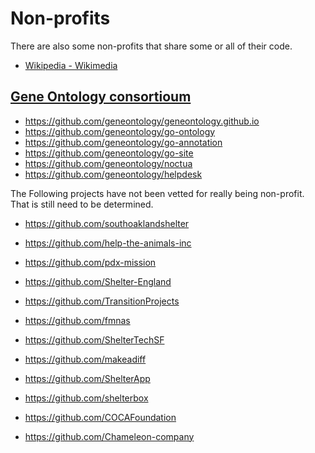 # Non-profits

There are also some non-profits that share some or all of their code.

* [Wikipedia - Wikimedia](https://github.com/wikimedia)


## [Gene Ontology consortioum](https://github.com/geneontology/)

* https://github.com/geneontology/geneontology.github.io
* https://github.com/geneontology/go-ontology
* https://github.com/geneontology/go-annotation
* https://github.com/geneontology/go-site
* https://github.com/geneontology/noctua
* https://github.com/geneontology/helpdesk


The Following projects have not been vetted for really being non-profit. That is still need to be determined.

* https://github.com/southoaklandshelter
* https://github.com/help-the-animals-inc
* https://github.com/pdx-mission
* https://github.com/Shelter-England
* https://github.com/TransitionProjects
* https://github.com/fmnas
* https://github.com/ShelterTechSF
* https://github.com/makeadiff
* https://github.com/ShelterApp
* https://github.com/shelterbox

* https://github.com/COCAFoundation

* https://github.com/Chameleon-company
